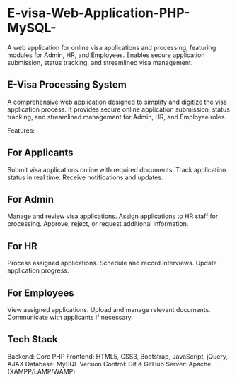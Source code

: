 # E-visa-Web-Application-PHP-MySQL-
A web application for online visa applications and processing, featuring modules for Admin, HR, and Employees. Enables secure application submission, status tracking, and streamlined visa management.

E-Visa Processing System
------
A comprehensive web application designed to simplify and digitize the visa application process. It provides secure online application submission, status tracking, and streamlined management for Admin, HR, and Employee roles.

Features:

For Applicants
-----
Submit visa applications online with required documents.
Track application status in real time.
Receive notifications and updates.

For Admin
-----
Manage and review visa applications.
Assign applications to HR staff for processing.
Approve, reject, or request additional information.

For HR
-----
Process assigned applications.
Schedule and record interviews.
Update application progress.

For Employees
------
View assigned applications.
Upload and manage relevant documents.
Communicate with applicants if necessary.

Tech Stack
-----
Backend: Core PHP
Frontend: HTML5, CSS3, Bootstrap, JavaScript, jQuery, AJAX
Database: MySQL
Version Control: Git & GitHub
Server: Apache (XAMPP/LAMP/WAMP)
